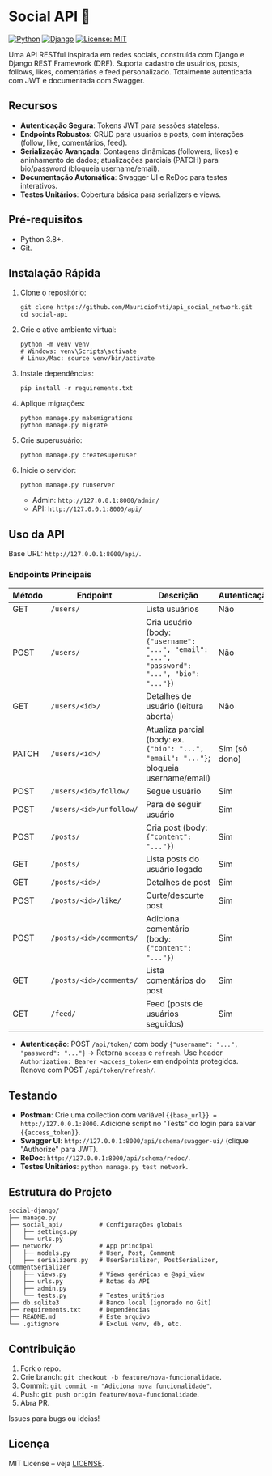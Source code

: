 # Social API 🚀

[![Python](https://img.shields.io/badge/Python-3.8%2B-blue)](https://www.python.org/) [![Django](https://img.shields.io/badge/Django-4.2%2B-green)](https://www.djangoproject.com/) [![License: MIT](https://img.shields.io/badge/License-MIT-yellow.svg)](https://opensource.org/licenses/MIT)

Uma API RESTful inspirada em redes sociais, construída com Django e Django REST Framework (DRF). Suporta cadastro de usuários, posts, follows, likes, comentários e feed personalizado. Totalmente autenticada com JWT e documentada com Swagger.

## Recursos
- **Autenticação Segura**: Tokens JWT para sessões stateless.
- **Endpoints Robustos**: CRUD para usuários e posts, com interações (follow, like, comentários, feed).
- **Serialização Avançada**: Contagens dinâmicas (followers, likes) e aninhamento de dados; atualizações parciais (PATCH) para bio/password (bloqueia username/email).
- **Documentação Automática**: Swagger UI e ReDoc para testes interativos.
- **Testes Unitários**: Cobertura básica para serializers e views.

## Pré-requisitos
- Python 3.8+.
- Git.

## Instalação Rápida
1. Clone o repositório:
   ```
   git clone https://github.com/Mauriciofnti/api_social_network.git
   cd social-api
   ```
2. Crie e ative ambiente virtual:
   ```
   python -m venv venv
   # Windows: venv\Scripts\activate
   # Linux/Mac: source venv/bin/activate
   ```
3. Instale dependências:
   ```
   pip install -r requirements.txt
   ```
4. Aplique migrações:
   ```
   python manage.py makemigrations
   python manage.py migrate
   ```
5. Crie superusuário:
   ```
   python manage.py createsuperuser
   ```
6. Inicie o servidor:
   ```
   python manage.py runserver
   ```
   - Admin: `http://127.0.0.1:8000/admin/`
   - API: `http://127.0.0.1:8000/api/`

## Uso da API
Base URL: `http://127.0.0.1:8000/api/`.

### Endpoints Principais
| Método | Endpoint                  | Descrição                                      | Autenticação |
|--------|---------------------------|------------------------------------------------|--------------|
| GET    | `/users/`                | Lista usuários                                 | Não         |
| POST   | `/users/`                | Cria usuário (body: `{"username": "...", "email": "...", "password": "...", "bio": "..."}`) | Não         |
| GET    | `/users/<id>/`           | Detalhes de usuário (leitura aberta)           | Não         |
| PATCH  | `/users/<id>/`           | Atualiza parcial (body: ex. `{"bio": "...", "email": "..."}`; bloqueia username/email) | Sim (só dono) |
| POST   | `/users/<id>/follow/`    | Segue usuário                                  | Sim         |
| POST   | `/users/<id>/unfollow/`  | Para de seguir usuário                         | Sim         |
| POST   | `/posts/`                | Cria post (body: `{"content": "..."}`)         | Sim         |
| GET    | `/posts/`                | Lista posts do usuário logado                  | Sim         |
| GET    | `/posts/<id>/`           | Detalhes de post                               | Sim         |
| POST   | `/posts/<id>/like/`      | Curte/descurte post                            | Sim         |
| POST   | `/posts/<id>/comments/`  | Adiciona comentário (body: `{"content": "..."}`) | Sim         |
| GET    | `/posts/<id>/comments/`  | Lista comentários do post                      | Sim         |
| GET    | `/feed/`                 | Feed (posts de usuários seguidos)              | Sim         |

- **Autenticação**: POST `/api/token/` com body `{"username": "...", "password": "..."}` → Retorna `access` e `refresh`. Use header `Authorization: Bearer <access_token>` em endpoints protegidos. Renove com POST `/api/token/refresh/`.

## Testando
- **Postman**: Crie uma collection com variável `{{base_url}} = http://127.0.0.1:8000`. Adicione script no "Tests" do login para salvar `{{access_token}}`.
- **Swagger UI**: `http://127.0.0.1:8000/api/schema/swagger-ui/` (clique "Authorize" para JWT).
- **ReDoc**: `http://127.0.0.1:8000/api/schema/redoc/`.
- **Testes Unitários**: `python manage.py test network`.

## Estrutura do Projeto
```
social-django/
├── manage.py
├── social_api/          # Configurações globais
│   ├── settings.py
│   └── urls.py
├── network/             # App principal
│   ├── models.py        # User, Post, Comment
│   ├── serializers.py   # UserSerializer, PostSerializer, CommentSerializer
│   ├── views.py         # Views genéricas e @api_view
│   ├── urls.py          # Rotas da API
│   ├── admin.py
│   └── tests.py         # Testes unitários
├── db.sqlite3           # Banco local (ignorado no Git)
├── requirements.txt     # Dependências
├── README.md            # Este arquivo
└── .gitignore           # Exclui venv, db, etc.
```

## Contribuição
1. Fork o repo.
2. Crie branch: `git checkout -b feature/nova-funcionalidade`.
3. Commit: `git commit -m "Adiciona nova funcionalidade"`.
4. Push: `git push origin feature/nova-funcionalidade`.
5. Abra PR.

Issues para bugs ou ideias!

## Licença
MIT License – veja [LICENSE](LICENSE).
